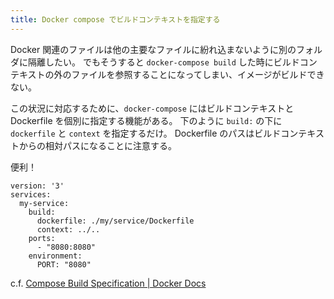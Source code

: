 ```yaml
---
title: Docker compose でビルドコンテキストを指定する
---
```


Docker 関連のファイルは他の主要なファイルに紛れ込まないように別のフォルダに隔離したい。
でもそうすると `docker-compose build` した時にビルドコンテキストの外のファイルを参照することになってしまい、イメージがビルドできない。

この状況に対応するために、`docker-compose` にはビルドコンテキストと Dockerfile を個別に指定する機能がある。
下のように `build:` の下に `dockerfile` と `context` を指定するだけ。
Dockerfile のパスはビルドコンテキストからの相対パスになることに注意する。

便利！

```
version: '3'
services:
  my-service:
    build:
      dockerfile: ./my/service/Dockerfile
      context: ../..
    ports:
      - "8080:8080"
    environment:
      PORT: "8080"
```

c.f. [Compose Build Specification \| Docker Docs](https://docs.docker.com/compose/compose-file/build/#context)
